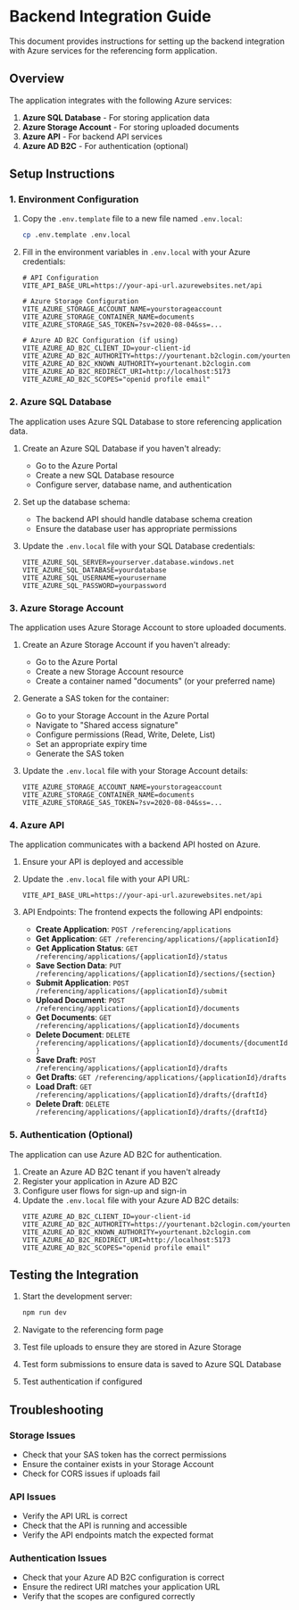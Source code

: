 # Backend Integration Guide

This document provides instructions for setting up the backend integration with Azure services for the referencing form application.

## Overview

The application integrates with the following Azure services:

1. **Azure SQL Database** - For storing application data
2. **Azure Storage Account** - For storing uploaded documents
3. **Azure API** - For backend API services
4. **Azure AD B2C** - For authentication (optional)

## Setup Instructions

### 1. Environment Configuration

1. Copy the `.env.template` file to a new file named `.env.local`:
   ```bash
   cp .env.template .env.local
   ```

2. Fill in the environment variables in `.env.local` with your Azure credentials:
   ```
   # API Configuration
   VITE_API_BASE_URL=https://your-api-url.azurewebsites.net/api
   
   # Azure Storage Configuration
   VITE_AZURE_STORAGE_ACCOUNT_NAME=yourstorageaccount
   VITE_AZURE_STORAGE_CONTAINER_NAME=documents
   VITE_AZURE_STORAGE_SAS_TOKEN=?sv=2020-08-04&ss=...
   
   # Azure AD B2C Configuration (if using)
   VITE_AZURE_AD_B2C_CLIENT_ID=your-client-id
   VITE_AZURE_AD_B2C_AUTHORITY=https://yourtenant.b2clogin.com/yourtenant.onmicrosoft.com/B2C_1_signin
   VITE_AZURE_AD_B2C_KNOWN_AUTHORITY=yourtenant.b2clogin.com
   VITE_AZURE_AD_B2C_REDIRECT_URI=http://localhost:5173
   VITE_AZURE_AD_B2C_SCOPES="openid profile email"
   ```

### 2. Azure SQL Database

The application uses Azure SQL Database to store referencing application data.

1. Create an Azure SQL Database if you haven't already:
   - Go to the Azure Portal
   - Create a new SQL Database resource
   - Configure server, database name, and authentication

2. Set up the database schema:
   - The backend API should handle database schema creation
   - Ensure the database user has appropriate permissions

3. Update the `.env.local` file with your SQL Database credentials:
   ```
   VITE_AZURE_SQL_SERVER=yourserver.database.windows.net
   VITE_AZURE_SQL_DATABASE=yourdatabase
   VITE_AZURE_SQL_USERNAME=yourusername
   VITE_AZURE_SQL_PASSWORD=yourpassword
   ```

### 3. Azure Storage Account

The application uses Azure Storage Account to store uploaded documents.

1. Create an Azure Storage Account if you haven't already:
   - Go to the Azure Portal
   - Create a new Storage Account resource
   - Create a container named "documents" (or your preferred name)

2. Generate a SAS token for the container:
   - Go to your Storage Account in the Azure Portal
   - Navigate to "Shared access signature"
   - Configure permissions (Read, Write, Delete, List)
   - Set an appropriate expiry time
   - Generate the SAS token

3. Update the `.env.local` file with your Storage Account details:
   ```
   VITE_AZURE_STORAGE_ACCOUNT_NAME=yourstorageaccount
   VITE_AZURE_STORAGE_CONTAINER_NAME=documents
   VITE_AZURE_STORAGE_SAS_TOKEN=?sv=2020-08-04&ss=...
   ```

### 4. Azure API

The application communicates with a backend API hosted on Azure.

1. Ensure your API is deployed and accessible
2. Update the `.env.local` file with your API URL:
   ```
   VITE_API_BASE_URL=https://your-api-url.azurewebsites.net/api
   ```

3. API Endpoints:
   The frontend expects the following API endpoints:

   - **Create Application**: `POST /referencing/applications`
   - **Get Application**: `GET /referencing/applications/{applicationId}`
   - **Get Application Status**: `GET /referencing/applications/{applicationId}/status`
   - **Save Section Data**: `PUT /referencing/applications/{applicationId}/sections/{section}`
   - **Submit Application**: `POST /referencing/applications/{applicationId}/submit`
   - **Upload Document**: `POST /referencing/applications/{applicationId}/documents`
   - **Get Documents**: `GET /referencing/applications/{applicationId}/documents`
   - **Delete Document**: `DELETE /referencing/applications/{applicationId}/documents/{documentId}`
   - **Save Draft**: `POST /referencing/applications/{applicationId}/drafts`
   - **Get Drafts**: `GET /referencing/applications/{applicationId}/drafts`
   - **Load Draft**: `GET /referencing/applications/{applicationId}/drafts/{draftId}`
   - **Delete Draft**: `DELETE /referencing/applications/{applicationId}/drafts/{draftId}`

### 5. Authentication (Optional)

The application can use Azure AD B2C for authentication.

1. Create an Azure AD B2C tenant if you haven't already
2. Register your application in Azure AD B2C
3. Configure user flows for sign-up and sign-in
4. Update the `.env.local` file with your Azure AD B2C details:
   ```
   VITE_AZURE_AD_B2C_CLIENT_ID=your-client-id
   VITE_AZURE_AD_B2C_AUTHORITY=https://yourtenant.b2clogin.com/yourtenant.onmicrosoft.com/B2C_1_signin
   VITE_AZURE_AD_B2C_KNOWN_AUTHORITY=yourtenant.b2clogin.com
   VITE_AZURE_AD_B2C_REDIRECT_URI=http://localhost:5173
   VITE_AZURE_AD_B2C_SCOPES="openid profile email"
   ```

## Testing the Integration

1. Start the development server:
   ```bash
   npm run dev
   ```

2. Navigate to the referencing form page
3. Test file uploads to ensure they are stored in Azure Storage
4. Test form submissions to ensure data is saved to Azure SQL Database
5. Test authentication if configured

## Troubleshooting

### Storage Issues

- Check that your SAS token has the correct permissions
- Ensure the container exists in your Storage Account
- Check for CORS issues if uploads fail

### API Issues

- Verify the API URL is correct
- Check that the API is running and accessible
- Verify the API endpoints match the expected format

### Authentication Issues

- Check that your Azure AD B2C configuration is correct
- Ensure the redirect URI matches your application URL
- Verify that the scopes are configured correctly 